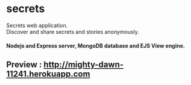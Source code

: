 # secrets
Secrets web application.<br/>
Discover and share secrets and stories anonymously.<br/>
#### Nodejs and Express server, MongoDB database and EJS View engine.
## Preview : http://mighty-dawn-11241.herokuapp.com

